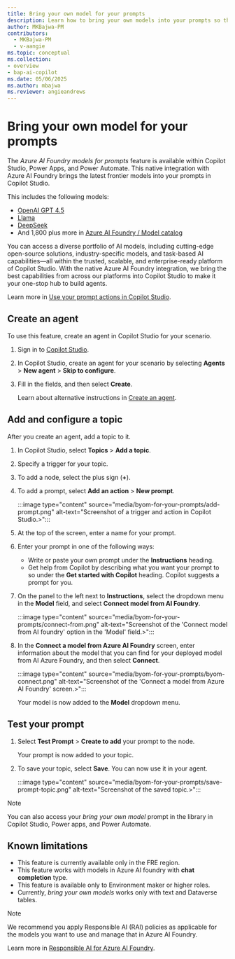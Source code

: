 ```yaml
---
title: Bring your own model for your prompts
description: Learn how to bring your own models into your prompts so that you can use them in Microsoft Copilot Studio, Power Apps, and Power Automate.
author: MKBajwa-PM
contributors:
  - MKBajwa-PM
  - v-aangie
ms.topic: conceptual
ms.collection: 
- overview
- bap-ai-copilot
ms.date: 05/06/2025
ms.author: mbajwa
ms.reviewer: angieandrews
---
```


# Bring your own model for your prompts

The *Azure AI Foundry models for prompts* feature is available within Copilot Studio, Power Apps, and Power Automate. This native integration with Azure AI Foundry brings the latest frontier models into your prompts in Copilot Studio.

This includes the following models:

- [OpenAI GPT 4.5](https://azure.microsoft.com/blog/announcing-new-models-customization-tools-and-enterprise-agent-upgrades-in-azure-ai-foundry/?msockid=04801c13147c64e30fc30f7415cf65e4)
- [Llama](/azure/ai-foundry/concepts/models-featured#meta)
- [DeepSeek](https://azure.microsoft.com/blog/deepseek-r1-is-now-available-on-azure-ai-foundry-and-github/?msockid=04801c13147c64e30fc30f7415cf65e4)
- And 1,800 plus more in [Azure AI Foundry / Model
  catalog](https://ai.azure.com/explore/models?tid=72f988bf-86f1-41af-91ab-2d7cd011db47)

You can access a diverse portfolio of AI models, including cutting-edge open-source solutions, industry-specific models, and task-based AI capabilities&mdash;all within the trusted, scalable, and enterprise-ready platform of Copilot Studio. With the native Azure AI Foundry integration, we bring the best capabilities from across our platforms into Copilot Studio to make it your one-stop hub to build agents.

Learn more in [Use your prompt actions in Copilot Studio](use-a-custom-prompt-in-mcs.md).

## Create an agent

To use this feature, create an agent in Copilot Studio for your scenario.

1. Sign in to [Copilot Studio](https://copilotstudio.microsoft.com/).
1. In Copilot Studio, create an agent for your scenario by selecting **Agents** > **New agent** > **Skip to configure**.
1. Fill in the fields, and then select **Create**.

    Learn about alternative instructions in [Create an agent](/microsoft-copilot-studio/authoring-first-bot?tabs=web#create-an-agent).

## Add and configure a topic

After you create an agent, add a topic to it.

1. In Copilot Studio, select **Topics** > **Add a topic**.
1. Specify a trigger for your topic.

1. To add a node, select the plus sign (**+**).
1. To add a prompt, select **Add an action** > **New prompt**.

    :::image type="content" source="media/byom-for-your-prompts/add-prompt.png" alt-text="Screenshot of a trigger and action in Copilot Studio.>":::

1. At the top of the screen, enter a name for your prompt.
1. Enter your prompt in one of the following ways:
    - Write or paste your own prompt under the **Instructions** heading.
    - Get help from Copilot by describing what you want your prompt to so under the **Get started with Copilot** heading. Copilot suggests a prompt for you.

1. On the panel to the left next to **Instructions**, select the dropdown menu in the **Model** field, and select **Connect model from AI Foundry**.

    :::image type="content" source="media/byom-for-your-prompts/connect-from.png" alt-text="Screenshot of the 'Connect model from AI foundry' option in the 'Model' field.>":::

1. In the **Connect a model from Azure AI Foundry** screen, enter information about the model that you can find for your deployed model from AI Azure Foundry, and then select **Connect**.

    :::image type="content" source="media/byom-for-your-prompts/byom-connect.png" alt-text="Screenshot of the 'Connect a model from Azure AI Foundry' screen.>":::

    Your model is now added to the **Model** dropdown menu.

## Test your prompt

1. Select **Test Prompt** > **Create to add** your prompt to the node.

    Your prompt is now added to your topic.

1. To save your topic, select **Save**. You can now use it in your agent.

    :::image type="content" source="media/byom-for-your-prompts/save-prompt-topic.png" alt-text="Screenshot of the saved topic.>":::

> [!NOTE]
> You can also access your *bring your own model* prompt in the library in Copilot Studio, Power apps, and Power Automate.

## Known limitations

- This feature is currently available only in the FRE region.
- This feature works with models in Azure AI foundry with **chat completion** type.
- This feature is available only to Environment maker or higher roles.
- Currently, *bring your own models* works only with text and Dataverse tables.

> [!NOTE]
> We recommend you apply Responsible AI (RAI) policies as applicable for the models you want to use and manage that in Azure AI Foundry.
>
> Learn more in [Responsible AI for Azure AI Foundry](/azure/ai-foundry/responsible-use-of-ai-overview).

